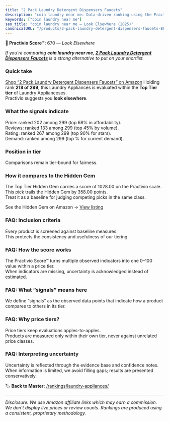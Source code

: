 ```yaml
---
title: "2 Pack Laundry Detergent Dispensers Faucets"
description: "coin laundry near me: Data-driven ranking using the Practivio Score™. Positioned by quality, value, demand, findability, momentum."
keywords: ["coin laundry near me"]
seo_title: "coin laundry near me — Look Elsewhere (2025)"
canonicalURL: "/products/2-pack-laundry-detergent-dispensers-faucets-B0CJVBS6GD/"
---
```


**🚫 Practivio Score™:** 670 — _Look Elsewhere_


*If you're comparing **coin laundry near me**, **[2 Pack Laundry Detergent Dispensers Faucets](https://www.amazon.com/dp/B0CJVBS6GD?tag=practivio-20)** is a strong alternative to put on your shortlist.*
### Quick take
[Shop “2 Pack Laundry Detergent Dispensers Faucets” on Amazon](https://www.amazon.com/dp/B0CJVBS6GD?tag=practivio-20)
Holding rank **218 of 299**, this Laundry Appliances is evaluated within the **Top Tier tier** of Laundry Applianceses.  
Practivio suggests you **look elsewhere**.

### What the signals indicate
Price: ranked 202 among 299 (top 68% in affordability).  
Reviews: ranked 133 among 299 (top 45% by volume).  
Rating: ranked 267 among 299 (top 90% for stars).  
Demand: ranked  among 299 (top % for current demand).

### Position in tier
Comparisons remain tier-bound for fairness.

### How it compares to the Hidden Gem
The Top Tier Hidden Gem carries a score of 1028.00 on the Practivio scale.  
This pick trails the Hidden Gem by 358.00 points.  
Treat it as a baseline for judging competing picks in the same class.  

See the Hidden Gem on Amazon → [View listing](https://www.amazon.com/dp/B09YLKMHLH?tag=practivio-20)

### FAQ: Inclusion criteria
Every product is screened against baseline measures.  
This protects the consistency and usefulness of our tiering.

### FAQ: How the score works
The Practivio Score™ turns multiple observed indicators into one 0–100 value within a price tier.  
When indicators are missing, uncertainty is acknowledged instead of estimated.

### FAQ: What “signals” means here
We define “signals” as the observed data points that indicate how a product compares to others in its tier.

### FAQ: Why price tiers?
Price tiers keep evaluations apples-to-apples.  
Products are measured only within their own tier, never against unrelated price classes.

### FAQ: Interpreting uncertainty
Uncertainty is reflected through the evidence base and confidence notes.  
When information is limited, we avoid filling gaps; results are presented conservatively.


🏷️ **Back to Master:** [/rankings/laundry-appliances/](/rankings/laundry-appliances/)

---
_Disclosure: We use Amazon affiliate links which may earn a commission. We don’t display live prices or review counts. Rankings are produced using a consistent, proprietary methodology._
